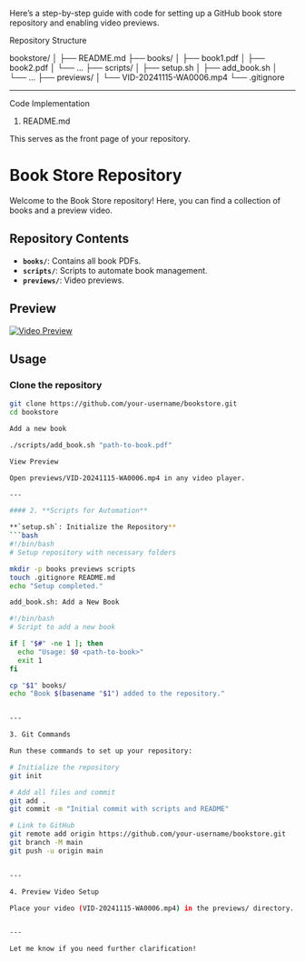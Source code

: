 Here’s a step-by-step guide with code for setting up a GitHub book store repository and enabling video previews.

Repository Structure

bookstore/
│
├── README.md
├── books/
│   ├── book1.pdf
│   ├── book2.pdf
│   └── ...
├── scripts/
│   ├── setup.sh
│   ├── add_book.sh
│   └── ...
├── previews/
│   └── VID-20241115-WA0006.mp4
└── .gitignore


---

Code Implementation

1. README.md

This serves as the front page of your repository.

# Book Store Repository

Welcome to the Book Store repository! Here, you can find a collection of books and a preview video.

## Repository Contents

- **`books/`**: Contains all book PDFs.
- **`scripts/`**: Scripts to automate book management.
- **`previews/`**: Video previews.

## Preview

[![Video Preview](https://img.youtube.com/vi/dQw4w9WgXcQ/0.jpg)](previews/VID-20241115-WA0006.mp4)

## Usage

### Clone the repository
```bash
git clone https://github.com/your-username/bookstore.git
cd bookstore

Add a new book

./scripts/add_book.sh "path-to-book.pdf"

View Preview

Open previews/VID-20241115-WA0006.mp4 in any video player.

---

#### 2. **Scripts for Automation**

**`setup.sh`: Initialize the Repository**
```bash
#!/bin/bash
# Setup repository with necessary folders

mkdir -p books previews scripts
touch .gitignore README.md
echo "Setup completed."

add_book.sh: Add a New Book

#!/bin/bash
# Script to add a new book

if [ "$#" -ne 1 ]; then
  echo "Usage: $0 <path-to-book>"
  exit 1
fi

cp "$1" books/
echo "Book $(basename "$1") added to the repository."


---

3. Git Commands

Run these commands to set up your repository:

# Initialize the repository
git init

# Add all files and commit
git add .
git commit -m "Initial commit with scripts and README"

# Link to GitHub
git remote add origin https://github.com/your-username/bookstore.git
git branch -M main
git push -u origin main


---

4. Preview Video Setup

Place your video (VID-20241115-WA0006.mp4) in the previews/ directory. You can modify the README link to point to this video file for easy access.


---

Let me know if you need further clarification!

